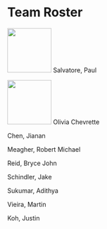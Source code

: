 # Team Roster

<img src="https://raw.githubusercontent.com/r-meagher/CS2212Group14/master/resources/paul.jpg?token=AX1VEvInn6xuL2OWdO0w4fjdUbRHsVZhks5YkPniwA%3D%3D" width="100" height="100" />
Salvatore, Paul

<img src="https://raw.githubusercontent.com/r-meagher/CS2212Group14/master/resources/olivia.jpg?token=AX1VEh-OoTwhjfrQVfbO5unFIernJNF5ks5YkP2owA%3D%3DChevrette" width="100" height="100" /> Olivia Chevrette

Chen, Jianan

Meagher, Robert Michael

Reid, Bryce John

Schindler, Jake

Sukumar, Adithya

Vieira, Martin

Koh, Justin

